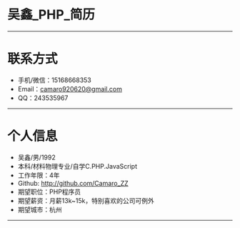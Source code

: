 # 吴鑫_PHP_简历
---
# 联系方式
- 手机/微信：15168668353
- Email：camaro920620@gmail.com
- QQ：243535967

---

# 个人信息

 - 吴鑫/男/1992 
 - 本科/材料物理专业/自学C.PHP.JavaScript
 - 工作年限：4年
 - Github: http://github.com/Camaro_ZZ 
 - 期望职位：PHP程序员
 - 期望薪资：月薪13k~15k，特别喜欢的公司可例外
 - 期望城市：杭州
---

